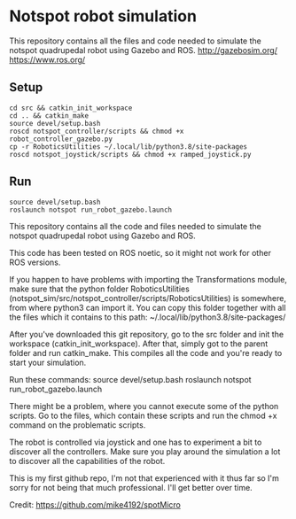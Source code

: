 # Notspot robot simulation
This repository contains all the files and code needed to simulate the notspot quadrupedal robot using Gazebo and ROS.
http://gazebosim.org/
https://www.ros.org/

## Setup
```
cd src && catkin_init_workspace
cd .. && catkin_make
source devel/setup.bash
roscd notspot_controller/scripts && chmod +x robot_controller_gazebo.py
cp -r RoboticsUtilities ~/.local/lib/python3.8/site-packages
roscd notspot_joystick/scripts && chmod +x ramped_joystick.py
```

## Run
```
source devel/setup.bash
roslaunch notspot run_robot_gazebo.launch
```


This repository contains all the code and files needed to simulate the notspot quadrupedal robot using Gazebo and ROS.

This code has been tested on ROS noetic, so it might not work for other ROS versions.

If you happen to have problems with importing the Transformations module, make sure that the python folder RoboticsUtilities (notspot_sim/src/notspot_controller/scripts/RoboticsUtilities) is somewhere, from where python3 can import it. You can copy this folder together with all the files which it contains to this path: ~/.local/lib/python3.8/site-packages/

After you've downloaded this git repository, go to the src folder and init the workspace (catkin_init_workspace).
After that, simply got to the parent folder and run catkin_make. This compiles all the code and you're ready to start your simulation.

Run these commands:
source devel/setup.bash
roslaunch notspot run_robot_gazebo.launch

There might be a problem, where you cannot execute some of the python scripts. Go to the files, which contain these scripts and run the chmod +x command on the problematic scripts.

The robot is controlled via joystick and one has to experiment a bit to discover all the controllers. Make sure you play around the simulation a lot to discover all the capabilities of the robot.



This is my first github repo, I'm not that experienced with it thus far so I'm sorry for not being that much professional. I'll get better over time.

Credit:
https://github.com/mike4192/spotMicro
